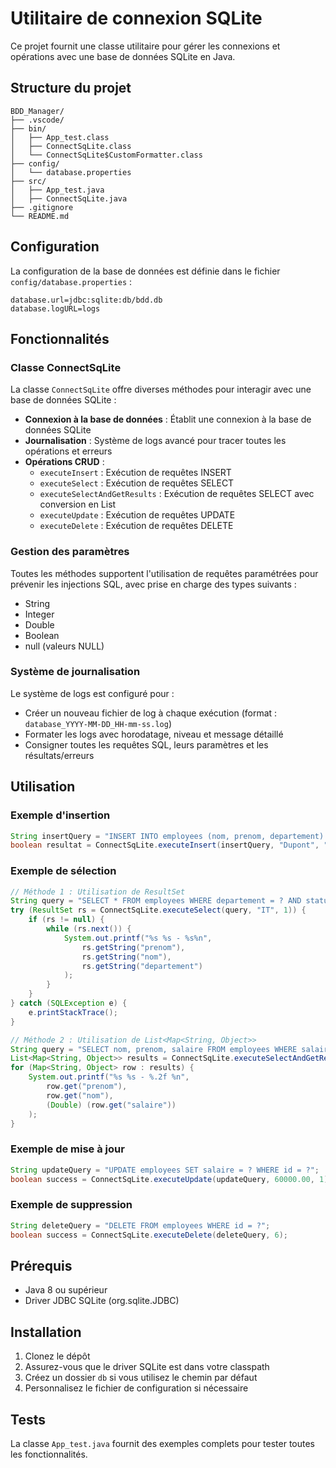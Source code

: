 # Utilitaire de connexion SQLite

Ce projet fournit une classe utilitaire pour gérer les connexions et opérations avec une base de données SQLite en Java.

## Structure du projet

```
BDD_Manager/
├── .vscode/
├── bin/
│   ├── App_test.class
│   ├── ConnectSqLite.class
│   └── ConnectSqLite$CustomFormatter.class
├── config/
│   └── database.properties
├── src/
│   ├── App_test.java
│   ├── ConnectSqLite.java
├── .gitignore
└── README.md
```

## Configuration

La configuration de la base de données est définie dans le fichier `config/database.properties` :

```properties
database.url=jdbc:sqlite:db/bdd.db
database.logURL=logs
```

## Fonctionnalités

### Classe ConnectSqLite

La classe `ConnectSqLite` offre diverses méthodes pour interagir avec une base de données SQLite :

- **Connexion à la base de données** : Établit une connexion à la base de données SQLite
- **Journalisation** : Système de logs avancé pour tracer toutes les opérations et erreurs
- **Opérations CRUD** :
  - `executeInsert` : Exécution de requêtes INSERT
  - `executeSelect` : Exécution de requêtes SELECT
  - `executeSelectAndGetResults` : Exécution de requêtes SELECT avec conversion en List<Map>
  - `executeUpdate` : Exécution de requêtes UPDATE
  - `executeDelete` : Exécution de requêtes DELETE

### Gestion des paramètres

Toutes les méthodes supportent l'utilisation de requêtes paramétrées pour prévenir les injections SQL, avec prise en charge des types suivants :
- String
- Integer
- Double
- Boolean
- null (valeurs NULL)

### Système de journalisation

Le système de logs est configuré pour :
- Créer un nouveau fichier de log à chaque exécution (format : `database_YYYY-MM-DD_HH-mm-ss.log`)
- Formater les logs avec horodatage, niveau et message détaillé
- Consigner toutes les requêtes SQL, leurs paramètres et les résultats/erreurs

## Utilisation

### Exemple d'insertion

```java
String insertQuery = "INSERT INTO employees (nom, prenom, departement) VALUES (?, ?, ?)";
boolean resultat = ConnectSqLite.executeInsert(insertQuery, "Dupont", "Jean", "IT");
```

### Exemple de sélection

```java
// Méthode 1 : Utilisation de ResultSet
String query = "SELECT * FROM employees WHERE departement = ? AND statut = ?";
try (ResultSet rs = ConnectSqLite.executeSelect(query, "IT", 1)) {
    if (rs != null) {
        while (rs.next()) {
            System.out.printf("%s %s - %s%n", 
                rs.getString("prenom"),
                rs.getString("nom"),
                rs.getString("departement")
            );
        }
    }
} catch (SQLException e) {
    e.printStackTrace();
}

// Méthode 2 : Utilisation de List<Map<String, Object>>
String query = "SELECT nom, prenom, salaire FROM employees WHERE salaire > ?";
List<Map<String, Object>> results = ConnectSqLite.executeSelectAndGetResults(query, 50000.0);
for (Map<String, Object> row : results) {
    System.out.printf("%s %s - %.2f %n",
        row.get("prenom"),
        row.get("nom"),
        (Double) (row.get("salaire"))
    );
}
```

### Exemple de mise à jour

```java
String updateQuery = "UPDATE employees SET salaire = ? WHERE id = ?";
boolean success = ConnectSqLite.executeUpdate(updateQuery, 60000.00, 1);
```

### Exemple de suppression

```java
String deleteQuery = "DELETE FROM employees WHERE id = ?";
boolean success = ConnectSqLite.executeDelete(deleteQuery, 6);
```

## Prérequis

- Java 8 ou supérieur
- Driver JDBC SQLite (org.sqlite.JDBC)

## Installation

1. Clonez le dépôt
2. Assurez-vous que le driver SQLite est dans votre classpath
3. Créez un dossier `db` si vous utilisez le chemin par défaut
4. Personnalisez le fichier de configuration si nécessaire

## Tests

La classe `App_test.java` fournit des exemples complets pour tester toutes les fonctionnalités.
